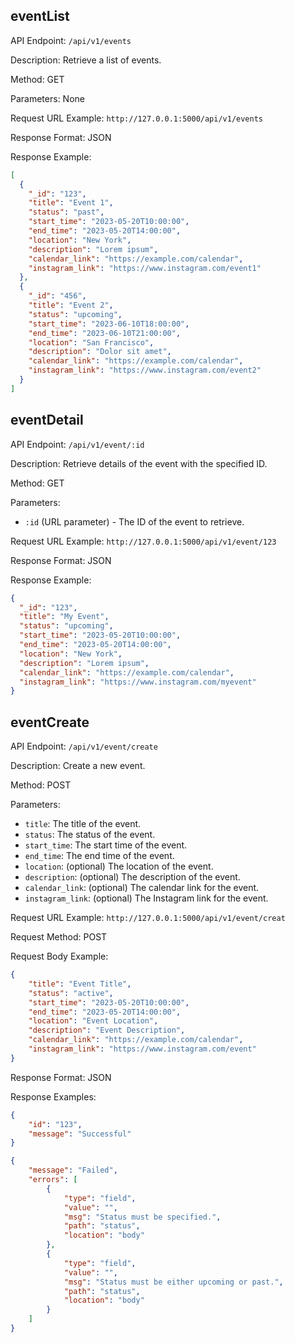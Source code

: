 
## eventList

API Endpoint: `/api/v1/events`

Description: Retrieve a list of events.

Method: GET

Parameters: None

Request URL Example: `http://127.0.0.1:5000/api/v1/events`

Response Format: JSON

Response Example:

```json
[
  {
    "_id": "123",
    "title": "Event 1",
    "status": "past",
    "start_time": "2023-05-20T10:00:00",
    "end_time": "2023-05-20T14:00:00",
    "location": "New York",
    "description": "Lorem ipsum",
    "calendar_link": "https://example.com/calendar",
    "instagram_link": "https://www.instagram.com/event1"
  },
  {
    "_id": "456",
    "title": "Event 2",
    "status": "upcoming",
    "start_time": "2023-06-10T18:00:00",
    "end_time": "2023-06-10T21:00:00",
    "location": "San Francisco",
    "description": "Dolor sit amet",
    "calendar_link": "https://example.com/calendar",
    "instagram_link": "https://www.instagram.com/event2"
  }
]
```


## eventDetail

API Endpoint: `/api/v1/event/:id`

Description: Retrieve details of the event with the specified ID.

Method: GET

Parameters:

- `:id` (URL parameter) - The ID of the event to retrieve.

Request URL Example: `http://127.0.0.1:5000/api/v1/event/123`

Response Format: JSON

Response Example:

```json
{
  "_id": "123",
  "title": "My Event",
  "status": "upcoming",
  "start_time": "2023-05-20T10:00:00",
  "end_time": "2023-05-20T14:00:00",
  "location": "New York",
  "description": "Lorem ipsum",
  "calendar_link": "https://example.com/calendar",
  "instagram_link": "https://www.instagram.com/myevent"
}
```


## eventCreate

API Endpoint: `/api/v1/event/create`

Description: Create a new event.

Method: POST

Parameters:

- `title`: The title of the event.
- `status`: The status of the event.
- `start_time`: The start time of the event.
- `end_time`: The end time of the event.
- `location`: (optional) The location of the event.
- `description`: (optional) The description of the event.
- `calendar_link`: (optional) The calendar link for the event.
- `instagram_link`: (optional) The Instagram link for the event.

Request URL Example: `http://127.0.0.1:5000/api/v1/event/creat`

Request Method: POST

Request Body Example:

```json
{
	"title": "Event Title",
	"status": "active",
	"start_time": "2023-05-20T10:00:00",
	"end_time": "2023-05-20T14:00:00",
	"location": "Event Location",
	"description": "Event Description",
	"calendar_link": "https://example.com/calendar",
	"instagram_link": "https://www.instagram.com/event"
}
```

Response Format: JSON

Response Examples:

```json
{
    "id": "123",
	"message": "Successful"
}
```

```json
{
    "message": "Failed",
    "errors": [
        {
            "type": "field",
            "value": "",
            "msg": "Status must be specified.",
            "path": "status",
            "location": "body"
        },
        {
            "type": "field",
            "value": "",
            "msg": "Status must be either upcoming or past.",
            "path": "status",
            "location": "body"
        }
    ]
}
```